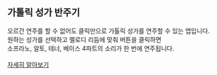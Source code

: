 ## 가톨릭 성가 반주기

오르간 연주를 할 수 없어도 클릭만으로 가톨릭 성가를 연주할 수 있는 앱입니다.<br />
원하는 성가를 선택하고 멜로디 리듬에 맞춰 버튼을 클릭하면<br />
소프라노, 알토, 테너, 베이스 4파트의 소리가 한 번에 연주됩니다.<br />
<br />
[자세히 알아보기](https://thinkforthink.tistory.com/214)
